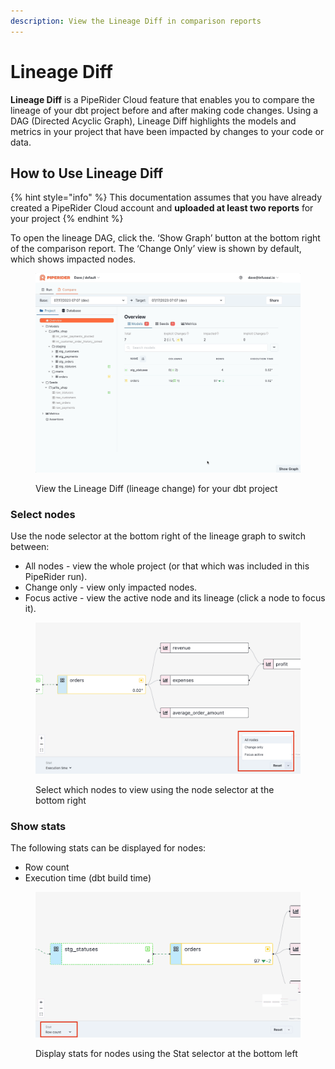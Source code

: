 ```yaml
---
description: View the Lineage Diff in comparison reports
---
```


# Lineage Diff

**Lineage Diff** is a PipeRider Cloud feature that enables you to compare the lineage of your dbt project before and after making code changes. Using a DAG (Directed Acyclic Graph), Lineage Diff highlights the models and metrics in your project that have been impacted by changes to your code or data.

## How to Use Lineage Diff

{% hint style="info" %}
This documentation assumes that you have already created a PipeRider Cloud account and **uploaded at least two reports** for your project
{% endhint %}

To open the lineage DAG, click the. ‘Show Graph’ button at the bottom right of the comparison report. The ‘Change Only’ view is shown by default, which shows impacted nodes.

<figure><img src="../.gitbook/assets/lineage-diff-docs.gif" alt=""><figcaption><p>View the Lineage Diff (lineage change) for your dbt project</p></figcaption></figure>

### Select nodes

Use the node selector at the bottom right of the lineage graph to switch between:

* All nodes - view the whole project (or that which was included in this PipeRider run).
* Change only - view only impacted nodes.
* Focus active - view the active node and its lineage (click a node to focus it).

<figure><img src="../.gitbook/assets/node-selector-fs8.png" alt=""><figcaption><p>Select which nodes to view using the node selector at the bottom right</p></figcaption></figure>

### Show stats

The following stats can be displayed for nodes:

* Row count
* Execution time (dbt build time)

<figure><img src="../.gitbook/assets/stat-selector-fs8.png" alt=""><figcaption><p>Display stats for nodes using the Stat selector at the bottom left</p></figcaption></figure>
